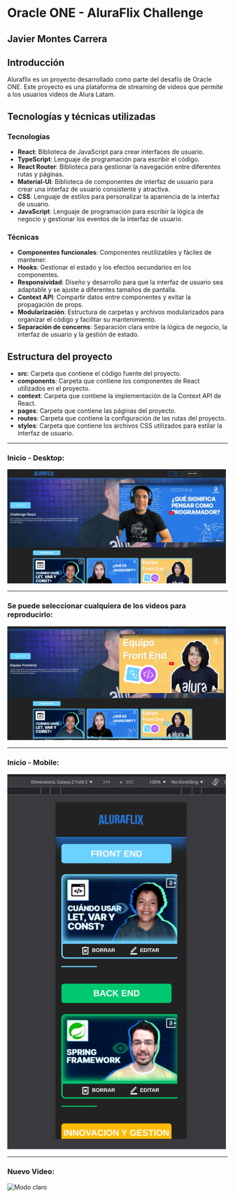 # Oracle ONE - AluraFlix Challenge
## Javier Montes Carrera

## Introducción

Aluraflix es un proyecto desarrollado como parte del desafío de Oracle ONE. Este proyecto es una plataforma de streaming de videos que permite a los usuarios videos de Alura Latam. 

## Tecnologías y técnicas utilizadas

### Tecnologías

* **React**: Biblioteca de JavaScript para crear interfaces de usuario.
* **TypeScript**: Lenguaje de programación para escribir el código.
* **React Router**: Biblioteca para gestionar la navegación entre diferentes rutas y páginas.
* **Material-UI**: Biblioteca de componentes de interfaz de usuario para crear una interfaz de usuario consistente y atractiva.
* **CSS**: Lenguaje de estilos para personalizar la apariencia de la interfaz de usuario.
* **JavaScript**: Lenguaje de programación para escribir la lógica de negocio y gestionar los eventos de la interfaz de usuario.

### Técnicas

* **Componentes funcionales**: Componentes reutilizables y fáciles de mantener.
* **Hooks**: Gestionar el estado y los efectos secundarios en los componentes.
* **Responsividad**: Diseño y desarrollo para que la interfaz de usuario sea adaptable y se ajuste a diferentes tamaños de pantalla.
* **Context API**: Compartir datos entre componentes y evitar la propagación de props.
* **Modularización**: Estructura de carpetas y archivos modularizados para organizar el código y facilitar su mantenimiento.
* **Separación de concerns**: Separación clara entre la lógica de negocio, la interfaz de usuario y la gestión de estado.

## Estructura del proyecto

* **src**: Carpeta que contiene el código fuente del proyecto.
* **components**: Carpeta que contiene los componentes de React utilizados en el proyecto.
* **context**: Carpeta que contiene la implementación de la Context API de React.
* **pages**: Carpeta que contiene las páginas del proyecto.
* **routes**: Carpeta que contiene la configuración de las rutas del proyecto.
* **styles**: Carpeta que contiene los archivos CSS utilizados para estilar la interfaz de usuario.

---

### Inicio - Desktop:
<img src="public/screenshots/Landing.png" alt="Modo claro" width="500"/>

---

### Se puede seleccionar cualquiera de los videos para reproducirlo:
<img src="public/screenshots/Cambio-Video-Principal.png" alt="Modo claro" width="500"/>

---

### Inicio - Mobile:
<img src="public/screenshots/Landing-Mobile.png" alt="Modo claro" width="500"/>

---

### Nuevo Video:
<img src="public/screenshots/Nuevo-Video.png.png" alt="Modo claro" width="500"/>
